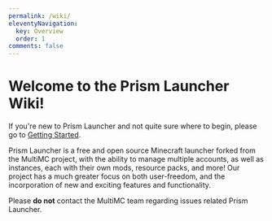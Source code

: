 ```yaml
---
permalink: /wiki/
eleventyNavigation:
  key: Overview
  order: 1
comments: false
--- 
```


# Welcome to the Prism Launcher Wiki!

If you're new to Prism Launcher and not quite sure where to begin, please go to [Getting Started](./getting-started).

Prism Launcher is a free and open source Minecraft launcher forked from the MultiMC project, with the ability to manage multiple accounts, as well as instances, each with their own mods, resource packs, and more! Our project has a much greater focus on both user-freedom, and the incorporation of new and exciting features and functionality.

Please **do not** contact the MultiMC team regarding issues related Prism Launcher.
